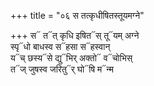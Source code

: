 +++
title = "०६ स तत्कृधीषितस्तूयमग्ने"

+++
स᳓ त᳓त् कृधि इषित᳓स् तू᳓यम् अग्ने  
स्पृ᳓धो बाधस्व स᳓हसा स᳓हस्वान्  
य᳓च् छस्य᳓से द्यु᳓भिर् अक्तो᳓ व᳓चोभिस्  
त᳓ज् जुषस्व जरितु᳓र् घो᳓षि म᳓न्म
